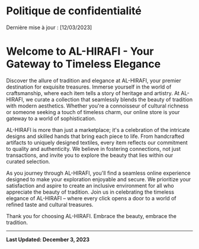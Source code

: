 # Politique de confidentialité
Dernière mise à jour : [12/03/2023]



# Welcome to AL-HIRAFI - Your Gateway to Timeless Elegance

Discover the allure of tradition and elegance at AL-HIRAFI, your premier destination for exquisite treasures. Immerse yourself in the world of craftsmanship, where each item tells a story of heritage and artistry. At AL-HIRAFI, we curate a collection that seamlessly blends the beauty of tradition with modern aesthetics. Whether you're a connoisseur of cultural richness or someone seeking a touch of timeless charm, our online store is your gateway to a world of sophistication.

AL-HIRAFI is more than just a marketplace; it's a celebration of the intricate designs and skilled hands that bring each piece to life. From handcrafted artifacts to uniquely designed textiles, every item reflects our commitment to quality and authenticity. We believe in fostering connections, not just transactions, and invite you to explore the beauty that lies within our curated selection.

As you journey through AL-HIRAFI, you'll find a seamless online experience designed to make your exploration enjoyable and secure. We prioritize your satisfaction and aspire to create an inclusive environment for all who appreciate the beauty of tradition. Join us in celebrating the timeless elegance of AL-HIRAFI – where every click opens a door to a world of refined taste and cultural treasures.

Thank you for choosing AL-HIRAFI. Embrace the beauty, embrace the tradition.

---

**Last Updated: December 3, 2023**